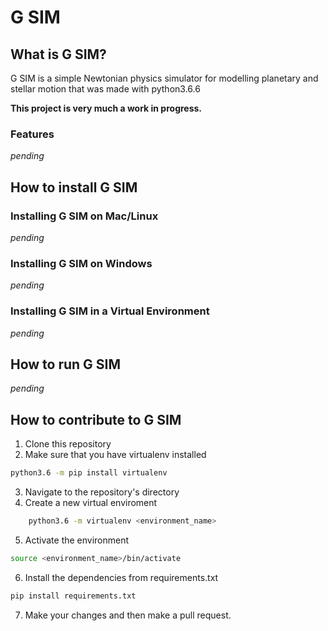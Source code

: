 # G SIM

## What is G SIM?
G SIM is a simple Newtonian physics simulator for modelling planetary and stellar motion that was made with python3.6.6

**This project is very much a work in progress.**

### Features

_pending_

## How to install G SIM

### Installing G SIM on Mac/Linux

_pending_

### Installing G SIM on Windows

_pending_

### Installing G SIM in a Virtual Environment

_pending_

## How to run G SIM

_pending_

## How to contribute to G SIM

1. Clone this repository
2. Make sure that you have virtualenv installed

 ```bash
 python3.6 -m pip install virtualenv
 ```

3. Navigate to the repository's directory
4. Create a new virtual enviroment

```bash
    python3.6 -m virtualenv <environment_name>
```

5. Activate the environment

```bash
source <environment_name>/bin/activate
```

6. Install the dependencies from requirements.txt


```bash
pip install requirements.txt
```

7. Make your changes and then make a pull request.

